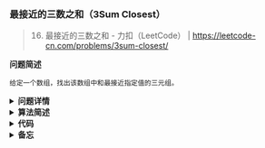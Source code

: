 ### 最接近的三数之和（3Sum Closest）
> 16. 最接近的三数之和 - 力扣（LeetCode） | https://leetcode-cn.com/problems/3sum-closest/

<!-- Tag: 双指针 -->

**问题简述**
```text
给定一个数组，找出该数组中和最接近指定值的三元组。
```

<details><summary><b>问题详情</b></summary> 

```text
给定一个包括 n 个整数的数组 nums 和 一个目标值 target。找出 nums 中的三个整数，使得它们的和与 target 最接近。返回这三个数的和。假定每组输入只存在唯一答案。

示例：
    输入：nums = [-1,2,1,-4], target = 1
    输出：2
    解释：与 target 最接近的和是 2 (-1 + 2 + 1 = 2) 。

提示：
    3 <= nums.length <= 10^3
    -10^3 <= nums[i] <= 10^3
    -10^4 <= target <= 10^4
```

</details>

<details><summary><b>算法简述</b></summary> 

1. 先对数组排序，然后用前三个数的和初始化返回值 ret；
1. 先固定第一个数字，然后左右双指针遍历剩余部分；
1. 若此时三数之和小于目标值，则右移左指针；若大于目标值，则左移右指针；
    - 如果等于则直接返回结果，结束程序；
1. 期间如果当前和比 ret 更接近目标值，则更新 ret；

- 利用单调性进行剪枝能大幅提升性能（本题中这一点可能比双指针遍历更重要）

</details>

<details><summary><b>代码</b></summary> 

**python**：时间复杂度：`O(N^2)`，空间复杂度：`O(1)`
```python
from typing import List

class Solution:
    def threeSumClosest(self, nums: List[int], target: int) -> int:
        nums = sorted(nums)

        L = len(nums)
        ret = nums[0] + nums[1] + nums[2]  # 初始化，len(nums) >= 3
        for i in range(L - 2):

            # 跳过重复元素
            if i > 0 and nums[i] == nums[i - 1]:
                continue

            # 剪枝：利用单调性
            min_s = nums[i] + nums[i + 1] + nums[i + 2]  # 最小和
            if min_s > target:
                if abs(min_s - target) < abs(ret - target):
                    ret = min_s
                break

            max_s = nums[i] + nums[L - 2] + nums[L - 1]  # 最大和
            if max_s < target:
                ret = max_s
                continue

            # 初始化双指针
            l, r = i + 1, L - 1
            while l < r:
                s = nums[i] + nums[l] + nums[r]
                if abs(s - target) < abs(ret - target):
                    ret = s

                if s < target:
                    l += 1
                    while l < r and nums[l] == nums[l - 1]: l += 1
                elif s > target:
                    r -= 1
                    while l < r and nums[r] == nums[r + 1]: r -= 1
                else:  # ret == target
                    return ret
        return ret

```

</details>

<details><summary><b>备忘</b></summary> 

1. 如何利用单调性剪枝
    - 在经过排序后，每轮迭代时，三数之和的最大值和最小值是确定的；
    - 所以如果最小值比目标值大，那么后面无论怎么移动双指针，差值都只会越来越大；最大值比目标值小时同理；
    - 代码细节：

        ```python
        # 剪枝：利用单调性
        min_s = nums[i] + nums[i + 1] + nums[i + 2]  # 最小和
        if min_s > target:  # 如果最小和也大于 target，则剩余部分的差值肯定越来越大
            # 容易忽略的一步，注意此时也是有可能出现答案的，比如 ret < 0 < min_s 时
            if abs(min_s - target) < abs(ret - target):
                ret = min_s
            break

        max_s = nums[i] + nums[L - 2] + nums[L - 1]  # 最大和
        if max_s < target:  # 如果最大和也小于 target，则剩余部分的差值肯定越来越大
            ret = max_s  # 此时 ret < max_s < target，所以 max_s 必然比当前 ret 更接近目标值
            continue
        ```

</details>